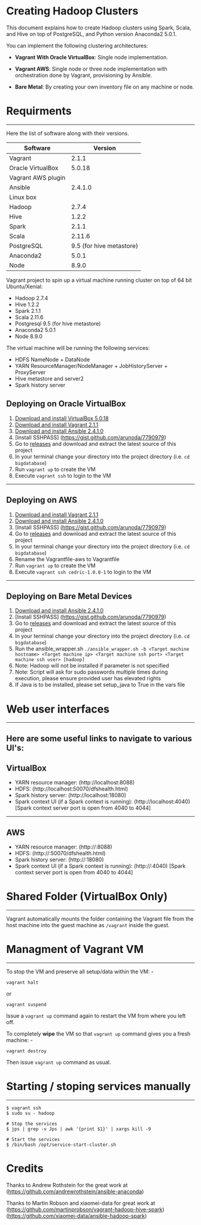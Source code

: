 Creating Hadoop Clusters
=======================
This document explains how to create Hadoop clusters using Spark, Scala, and Hive on top of PostgreSQL, and Python version Anaconda2 5.0.1.

You can implement the following clustering architectures: 

- **Vagrant With Oracle VirtualBox**: Single node implementation.

- **Vagrant AWS**: Single node or three node implementation with orchestration done by Vagrant, provisioning by Ansible.

- **Bare Metal**: By creating your own inventory file on any machine or node. 

# Requirments
-------------

Here the list of software along with their versions. 

|Software | Version|
| ------ | ----- | 
|Vagrant |2.1.1|
|Oracle VirtualBox |5.0.18|
|Vagrant AWS plugin | |
|Ansible |2.4.1.0 |
|Linux box ||
|Hadoop| 2.7.4|
|Hive| 1.2.2|
|Spark| 2.1.1|
|Scala| 2.11.6|
|PostgreSQL| 9.5 (for hive metastore)|
|Anaconda2| 5.0.1|
|Node| 8.9.0|


Vagrant project to spin up a virtual machine running cluster on top of
64 bit Ubuntu/Xenial:

* Hadoop 2.7.4
* Hive 1.2.2
* Spark 2.1.1
* Scala 2.11.6
* Postgresql 9.5 (for hive metastore)
* Anaconda2 5.0.1
* Node 8.9.0


The virtual machine will be running the following services:

* HDFS NameNode + DataNode
* YARN ResourceManager/NodeManager + JobHistoryServer + ProxyServer
* Hive metastore and server2
* Spark history server

Deploying on Oracle VirtualBox
--------------------------------------------------------------------------------
1. [Download and install VirtualBox 5.0.18](https://www.virtualbox.org/wiki/Downloads)
2. [Download and install Vagrant 2.1.1](http://www.vagrantup.com/downloads.html)
3. [Download and install Ansible 2.4.1.0](https://releases.ansible.com/ansible/)
4. [Install SSHPASS] (https://gist.github.com/arunoda/7790979)
5. Go to [releases](https://github.com/datacell/bigdatabase/releases) and
download and extract the latest source of this project
6. In your terminal change your directory into the project directory
(i.e. `cd bigdatabase`)
7. Run ```vagrant up``` to create the VM
8. Execute ```vagrant ssh``` to login to the VM
--------------------------------------------------------------------------------
Deploying on AWS 
--------------------------------------------------------------------------------
1. [Download and install Vagrant 2.1.1](http://www.vagrantup.com/downloads.html)
2. [Download and install Ansible 2.4.1.0](https://releases.ansible.com/ansible/)
3. [Install SSHPASS] (https://gist.github.com/arunoda/7790979)
4. Go to [releases](https://github.com/datacell/bigdatabase/releases) and
download and extract the latest source of this project
5. In your terminal change your directory into the project directory
(i.e. `cd bigdatabase`)
6. Rename the Vagrantfile-aws to Vagrantfile
7. Run ```vagrant up``` to create the VM
8. Execute ```vagrant ssh cedric-1.0.0-1``` to login to the VM

--------------------------------------------------------------------------------
Deploying on Bare Metal Devices 
--------------------------------------------------------------------------------
1. [Download and install Ansible 2.4.1.0](https://releases.ansible.com/ansible/)
2. [Install SSHPASS] (https://gist.github.com/arunoda/7790979)
3. Go to [releases](https://github.com/datacell/bigdatabase/releases) and
download and extract the latest source of this project
4. In your terminal change your directory into the project directory
(i.e. `cd bigdatabase`)
5. Run the ansible_wrapper.sh ```./ansible_wrapper.sh -b <Target machine hostname> <Target machine ip> <Target machine ssh port> <Target machine ssh user> [hadoop]```
6. Note: Hadoop will not be installed if parameter is not specified
7. Note: Script will ask for sudo passwords multiple times during execution, please ensure provided user has elevated rights
8. If Java is to be installed, please set setup_java to True in the vars file

# Web user interfaces
--------------------------------------------------------------------------------
Here are some useful links to navigate to various UI's:
--------------------------------------------------------------------------------
VirtualBox
--------------------------------------------------------------------------------

* YARN resource manager:  (http://localhost:8088)
* HDFS: (http://localhost:50070/dfshealth.html)
* Spark history server: (http://localhost:18080)
* Spark context UI (if a Spark context is running): (http://localhost:4040)
[Spark context server port is open from 4040 to 4044]

--------------------------------------------------------------------------------
AWS
--------------------------------------------------------------------------------
* YARN resource manager:  (http://<publicip>:8088)
* HDFS: (http://<publicip>:50070/dfshealth.html)
* Spark history server: (http://<publicip>:18080)
* Spark context UI (if a Spark context is running): (http://<publicip>:4040)
[Spark context server port is open from 4040 to 4044]

# Shared Folder (VirtualBox Only)
--------------------------------------------------------------------------------
Vagrant automatically mounts the folder containing the Vagrant file from the
host machine into the guest machine as `/vagrant` inside the guest.


# Managment of Vagrant VM
--------------------------------------------------------------------------------
To stop the VM and preserve all setup/data within the VM: -

```
vagrant halt
```

or

```
vagrant suspend
```

Issue a `vagrant up` command again to restart the VM from where you left off.


To completely **wipe** the VM so that `vagrant up` command gives you a fresh
machine: -

```
vagrant destroy
```

Then issue `vagrant up` command as usual.



# Starting / stoping services manually
--------------------------------------------------------------------------------

```
$ vagrant ssh
$ sudo su - hadoop

# Stop the services
$ jps | grep -v Jps | awk '{print $1}' | xargs kill -9

# Start the services
$ /bin/bash /opt/service-start-cluster.sh
```


# Credits

Thanks to Andrew Rothstein for the great work at
(https://github.com/andrewrothstein/ansible-anaconda)

Thanks to Martin Robson and xiaomei-data for great work at
(https://github.com/martinprobson/vagrant-hadoop-hive-spark)
(https://github.com/xiaomei-data/ansible-hadoop-spark)
